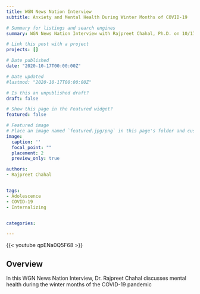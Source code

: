 ```yaml
---
title: WGN News Nation Interview
subtitle: Anxiety and Mental Health During Winter Months of COVID-19

# Summary for listings and search engines
summary: WGN News Nation Interview with Rajpreet Chahal, Ph.D. on 10/17/2020. 

# Link this post with a project
projects: []

# Date published
date: "2020-10-17T00:00:00Z"

# Date updated
#lastmod: "2020-10-17T00:00:00Z"

# Is this an unpublished draft?
draft: false

# Show this page in the Featured widget?
featured: false

# Featured image
# Place an image named `featured.jpg/png` in this page's folder and customize its options here.
image:
  caption: ''
  focal_point: ""
  placement: 2
  preview_only: true

authors:
- Rajpreet Chahal


tags:
- Adolescence
- COVID-19
- Internalizing


categories:

---
```


{{< youtube qpENa0Q5F68 >}}


## Overview

In this WGN News Nation Interview, Dr. Rajpreet Chahal discusses mental health during the winter months of the COVID-19 pandemic 



